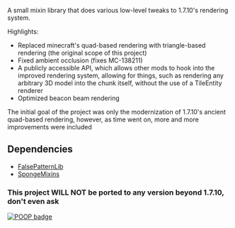 A small mixin library that does various low-level tweaks to 1.7.10's rendering system.

Highlights:
- Replaced minecraft's quad-based rendering with triangle-based rendering (the original scope of this project)
- Fixed ambient occlusion (fixes MC-138211)
- A publicly accessible API, which allows other mods to hook into the improved rendering system, allowing for things, such as rendering any arbitrary 3D model into the chunk itself, without the use of a TileEntity renderer
 - Optimized beacon beam rendering

The initial goal of the project was only the modernization of 1.7.10's ancient quad-based rendering, however, as time went on, more and more improvements were included

## Dependencies
- [FalsePatternLib](https://github.com/FalsePattern/FalsePatternLib)
- [SpongeMixins](https://github.com/TimeConqueror/SpongeMixins)

### This project WILL NOT be ported to any version beyond 1.7.10, don't even ask

[![POOP badge](https://raw.githubusercontent.com/gist/poop-person/991e80f390384bbeef09d208bff208f4/raw/a9ef83add84a70f2202896c2d81117ff7b169be1/poop-badge.svg)](https://gist.github.com/poop-person/991e80f390384bbeef09d208bff208f4)
